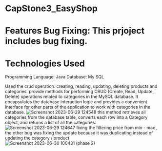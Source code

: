 # CapStone3_EasyShop
# Features Bug Fixing: This prjoject includes bug fixing.
# Technologies Used
Programming Language: Java
Database: My SQL

Used the crud operation: creating, reading, updating, deleting products and categories.
provide methods for performing CRUD (Create, Read, Update, Delete) operations related to categories in the MySQL database. It encapsulates the database interaction logic and provides a convenient interface for other parts of the application to work with categories in the database.
![Screenshot 2023-06-29 124548](https://github.com/Jada-T/CapStone3_EasyShop/assets/130481616/b584e698-312b-4c09-a53a-14ee17a4c8b5) 
this method retrieves all categories from the database table, converts each row into a Category object, and returns a list of all the categories.
![Screenshot 2023-06-29 124647](https://github.com/Jada-T/CapStone3_EasyShop/assets/130481616/156fc224-8829-4ea6-bf8f-2675b8af1c7e)
fixing the filtering price from min - max , the other bug was fixing the update because it was duplicating instead of updating the category / product
![Screenshot 2023-06-30 100431 (phase 2)](https://github.com/Jada-T/CapStone3_EasyShop/assets/130481616/b2ae8a74-10b5-40f6-866a-9c1298302204)
